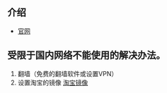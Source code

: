 ## 介绍
- [官网](https://www.npmjs.com/)

## 受限于国内网络不能使用的解决办法。
1. 翻墙（免费的翻墙软件或设置VPN）
2. 设置淘宝的镜像 [淘宝镜像](https://npm.taobao.org/)

